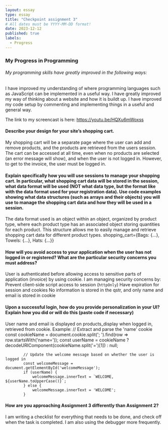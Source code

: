 ```yaml
---
layout: essay
type: essay
title: "Checkpoint assignment 3"
# All dates must be YYYY-MM-DD format!
date: 2023-12-12
published: true
labels:
  - Progress
---
```


### My Progress in Programming
###### My programming skills have greatly improved in the following ways:
I have improved my understanding of where programming languages such as JavaScript can be implemented in a useful way. I have greatly improved my way of thinking about a website and how it is buildt up. I have improved my code setup by commenting and implementing things in a useful and general way. 

The link to my screencast is here: https://youtu.be/HQXu6mWoxss 

#### Describe your design for your site’s shopping cart. 
My shopping cart will be a separate page where the user can add and remove products, and the products are retrieved from the users session. The cart can be accessed at all time, even when no products are selected (an error message will show), and when the user is not logged in. However, to get to the invoice, the user must be logged in. 

#### Explain specifically how you will use sessions to manage your shopping cart. In particular, what shopping cart data will be stored in the session, what data format will be used (NOT what data type, but the format like with the data format used for your registration data). Use code examples showing what data structures (such as arrays and their objects) you will use to manage the shopping cart data and how they will be used in a session.
The data format used is an object within an object, organized by product type, where each product type has an associated object storing quantities for each product. This structure allows me to easily manage and retrieve shopping cart data for different product types. 
shopping_cart={Bags: {…}, Towels: {…}, Hats: {…}}

#### How will you avoid access to your application when the user has not logged in or registered? What are the particular security concerns you must address?
User is authenticated before allowing access to sensitive parts of application (invoice) by using cookie. I am managing security concerns by: 
Prevent client-side script access to session (`httpOnly`)
Have expiration for session and cookies
No information is stored in the qstr, and only name and email is stored in cookie

#### Upon a successful login, how do you provide personalization in your UI? Explain how you did or will do this (paste code if necessary)
User name and email is displayed on products_display when logged in, retrieved from cookie. 
Example:
            // Extract and parse the 'name' cookie
            const cookieName = document.cookie.split('; ').find(row => row.startsWith('name='));
            const userName = cookieName ? decodeURIComponent(cookieName.split('=')[1]) : null;

            // Update the welcome message based on whether the user is logged in
            const welcomeMessage = document.getElementById('welcomeMessage');
            if (userName) {
                welcomeMessage.innerText = `WELCOME, ${userName.toUpperCase()}`;
            } else {
                welcomeMessage.innerText = 'WELCOME';
            }

#### How are you approaching Assignment 3 differently than Assignment 2?
I am writing a checklist for everything that needs to be done, and check off when the task is completed. I am also using the debugger more frequently. 
